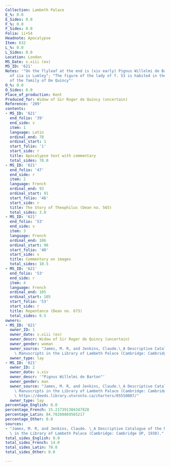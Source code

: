 ```yaml
---
Collection: Lambeth Palace
E_%: 0.0
E_Sides: 0.0
F_%: 0.0
F_Sides: 0.0
Folia: ii+54
Headnote: Apocalypse
Item: 632
L_%: 0.0
L_Sides: 0.0
Location: London
MS_Date: s.xiii (ex)
MS_ID: '621'
Notes: '"On the flyleaf at the end is (xiv early) Pignus Willelmi de Barton. At top
  of iia is Lumley"; "The figure of the lady of f. 53 is habited in the armorial bearing
  of the family of De Quincy"'
O_%: 0.0
O_Sides: 0.0
Place_of_production: Kent
Produced_for: Widow of Sir Roger de Quincy (uncertain)
Reference: '209'
contents:
- MS_ID: '621'
  end_folio: '39'
  end_side: v
  item: 1
  language: Latin
  ordinal_end: 78
  ordinal_start: 1
  start_folio: '1'
  start_side: r
  title: Apocalypse text with commentary
  total_sides: 78.0
- MS_ID: '621'
  end_folio: '47'
  end_side: r
  item: 2
  language: French
  ordinal_end: 93
  ordinal_start: 91
  start_folio: '46'
  start_side: r
  title: The Story of Theophilus (Dean no. 565)
  total_sides: 3.0
- MS_ID: '621'
  end_folio: '53'
  end_side: v
  item: 3
  language: French
  ordinal_end: 106
  ordinal_start: 96
  start_folio: '48'
  start_side: v
  title: Commentary on images
  total_sides: 10.5
- MS_ID: '621'
  end_folio: '53'
  end_side: r
  item: 4
  language: French
  ordinal_end: 105
  ordinal_start: 105
  start_folio: '53'
  start_side: r
  title: Repentance (Dean no. 673)
  total_sides: 0.5
owners:
- MS_ID: '621'
  owner_ID: 1
  owner_date: s.xiii (ex)
  owner_descr: Widow of Sir Roger de Quincy (uncertain)
  owner_gender: woman
  owner_source: "James, M. R, and Jenkins, Claude.\_A Descriptive Catalogue of the\
    \ Manuscripts in the Library of Lambeth Palace (Cambridge: Cambridge UP, 1930)."
  owner_type: lay
- MS_ID: '621'
  owner_ID: 2
  owner_date: s.xiv
  owner_descr: '"Pignus Willelmi de Barton"'
  owner_gender: man
  owner_source: "James, M. R, and Jenkins, Claude.\_A Descriptive Catalogue of the\
    \ Manuscripts in the Library of Lambeth Palace (Cambridge: Cambridge UP, 1930).;\
    \ https://deeds.library.utoronto.ca/charters/05550007/"
  owner_type: lay
percentage_English: 0.0
percentage_French: 15.217391304347828
percentage_Latin: 84.78260869565217
percentage_Other: 0.0
sources:
- "James, M. R, and Jenkins, Claude. \_A Descriptive Catalogue of the Manuscripts\
  \ in the Library of Lambeth Palace (Cambridge: Cambridge UP, 1930)."
total_sides_English: 0.0
total_sides_French: 14.0
total_sides_Latin: 78.0
total_sides_Other: 0.0

---
```

